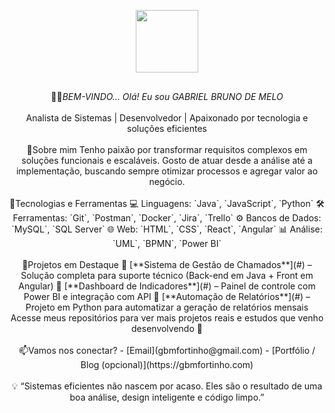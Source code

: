 <!--
**gbmfortinho/gbmfortinho** is a ✨ _special_ ✨ repository because its `README.md` (this file) appears on your GitHub profile.

Here are some ideas to get you started:

- 🔭 I’m currently working on ...
- 🌱 I’m currently learning ...
- 👯 I’m looking to collaborate on ...
- 🤔 I’m looking for help with ...
- 💬 Ask me about ...
- 📫 How to reach me: ...
- 😄 Pronouns: ...
- ⚡ Fun fact: ...
-->
<div align="center"> 
<img  style="margin: 30px" src="https://icongr.am/devicon/github-original-wordmark.svg?size=148&color=ffffff" width="100" height="100"/>
</div>
<div align="center">👨‍💻<i>BEM-VINDO... Olá! Eu sou GABRIEL BRUNO DE MELO  </i>
<br/><br/>  
Analista de Sistemas | Desenvolvedor | Apaixonado por tecnologia e soluções eficientes
</div>
<br/>
<div align="center"> 
🎯Sobre mim
Tenho paixão por transformar requisitos complexos em soluções funcionais e escaláveis. Gosto de atuar desde a análise até a implementação, buscando sempre otimizar processos e agregar valor ao negócio.
<br/></div>
<br/>
<div align="center"> 
🧰Tecnologias e Ferramentas
💻 Linguagens: `Java`, `JavaScript`, `Python`
🛠️ Ferramentas: `Git`, `Postman`, `Docker`, `Jira`, `Trello`
⚙️ Bancos de Dados: `MySQL`, `SQL Server`
🌐 Web: `HTML`, `CSS`, `React`, `Angular`
📊 Análise: `UML`, `BPMN`, `Power BI`
</div>
<br/>
<div align="center"> 
📂Projetos em Destaque
  🔹 [**Sistema de Gestão de Chamados**](#) – Solução completa para suporte técnico (Back-end em Java + Front em Angular)
  🔹 [**Dashboard de Indicadores**](#) – Painel de controle com Power BI e integração com API
  🔹 [**Automação de Relatórios**](#) – Projeto em Python para automatizar a geração de relatórios mensais
   Acesse meus repositórios para ver mais projetos reais e estudos que venho desenvolvendo 🚀
<br/>
</div>
<br/>
<div align="center"> 
📫Vamos nos conectar?
- [Email](gbmfortinho@gmail.com)  
- [Portfólio / Blog (opcional)](https://gbmfortinho.com)
</div>
<br/>
<div align="center">
💡 “Sistemas eficientes não nascem por acaso. Eles são o resultado de uma boa análise, design inteligente e código limpo.”
</div>
